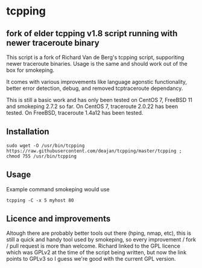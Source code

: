 # tcpping

## fork of elder tcpping v1.8 script running with newer traceroute binary

This script is a fork of Richard Van de Berg's tcpping script, supporiting newer traceroute binaries.
Usage is the same and should work out of the box for smokeping.

It comes with various improvements like language agonstic functionality, better error detection, debug, and removed tcptraceroute dependancy.

This is still a basic work and has only been tested on CentOS 7, FreeBSD 11 and smokeping 2.7.2 so far.
On CentOS 7, traceroute 2.0.22  has been tested.
On FreeBSD, traceroute 1.4a12 has been tested.

## Installation

`sudo wget -O /usr/bin/tcpping https://raw.githubusercontent.com/deajan/tcpping/master/tcpping ; chmod 755 /usr/bin/tcpping`

## Usage

Example command smokeping would use

`tcpping -C -x 5 myhost 80`


## Licence and improvements

Altough there are probably better tools out there (hping, nmap, etc), this is still a quick and handy tool used by smokeping, so every improvement / fork / pull request is more than welcome.
Richard linked to the GPL licence which was GPLv2 at the time of the script being written, but now the link points to GPLv3 so I guess we're good with the current GPL version.
